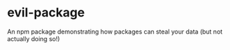 # evil-package
An npm package demonstrating how packages can steal your data (but not actually doing so!)
